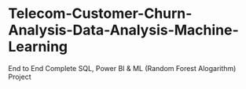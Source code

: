 # Telecom-Customer-Churn-Analysis-Data-Analysis-Machine-Learning
End to End Complete SQL, Power BI & ML (Random Forest Alogarithm) Project
